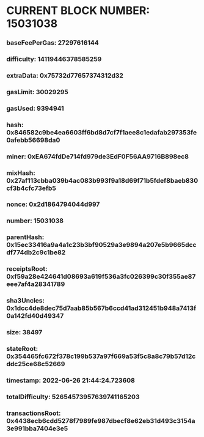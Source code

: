 # CURRENT BLOCK NUMBER: 15031038

### baseFeePerGas: 27297616144
### difficulty: 14119446378585259
### extraData: 0x75732d77657374312d32
### gasLimit: 30029295
### gasUsed: 9394941
### hash: 0x846582c9be4ea6603ff6bd8d7cf7f1aee8c1edafab297353fe0afebb56698da0
### miner: 0xEA674fdDe714fd979de3EdF0F56AA9716B898ec8
### mixHash: 0x27af113cbba039b4ac083b993f9a18d69f71b5fdef8baeb830cf3b4cfc73efb5
### nonce: 0x2d1864794044d997
### number: 15031038
### parentHash: 0x15ec33416a9a4a1c23b3bf90529a3e9894a207e5b9665dccdf774db2c9c1be82
### receiptsRoot: 0xf59a28e424641d08693a619f536a3fc026399c30f355ae87eee7af4a28341789
### sha3Uncles: 0x1dcc4de8dec75d7aab85b567b6ccd41ad312451b948a7413f0a142fd40d49347
### size: 38497
### stateRoot: 0x354465fc672f378c199b537a97f669a53f5c8a8c79b57d12cddc25ce68c52669
### timestamp: 2022-06-26 21:44:24.723608
### totalDifficulty: 52654573957639741165203
### transactionsRoot: 0x4438ecb6cdd5278f7989fe987dbecf8e62eb31d493c3154a3e991bba7404e3e5
